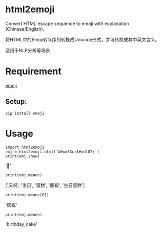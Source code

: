 # html2emoji
Convert HTML escape sequence to emoji with explanation (Chinese/English). 

将HTML中的Emoji转义序列转换成Unicode形式，并可转换成其中英文含义。

适用于NLP分析等场景

# Requirement

[emoji](https://pypi.python.org/pypi/emoji/)

## Setup:

    pip install emoji
    
# Usage
    import html2emoji
    emj = html2emoji.html('&#xd83c;&#xdf82;')
    print(emj.show)
'🎂'
    
    print(emj.meanc)
['庆祝', '生日', '蛋糕', '慶祝', '生日蛋糕']
    
    print(emj.meanc[0])
'庆祝'
    
    print(emj.meane)
'birthday_cake'
